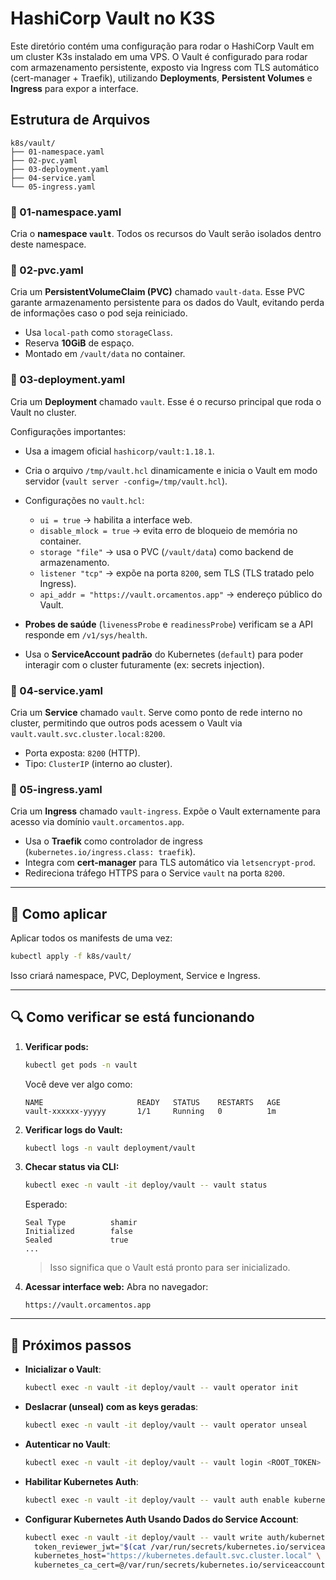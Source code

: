 
# HashiCorp Vault no K3S

Este diretório contém uma configuração para rodar o HashiCorp Vault em um cluster K3s instalado em uma VPS.
O Vault é configurado para rodar com armazenamento persistente, exposto via Ingress com TLS automático (cert-manager + Traefik), utilizando **Deployments**, **Persistent Volumes** e **Ingress** para expor a interface.

## Estrutura de Arquivos

```
k8s/vault/
├── 01-namespace.yaml
├── 02-pvc.yaml
├── 03-deployment.yaml
├── 04-service.yaml
└── 05-ingress.yaml
```

### 📄 01-namespace.yaml

Cria o **namespace `vault`**.
Todos os recursos do Vault serão isolados dentro deste namespace.

### 📄 02-pvc.yaml

Cria um **PersistentVolumeClaim (PVC)** chamado `vault-data`.
Esse PVC garante armazenamento persistente para os dados do Vault, evitando perda de informações caso o pod seja reiniciado.

* Usa `local-path` como `storageClass`.
* Reserva **10GiB** de espaço.
* Montado em `/vault/data` no container.

### 📄 03-deployment.yaml

Cria um **Deployment** chamado `vault`.
Esse é o recurso principal que roda o Vault no cluster.

Configurações importantes:

* Usa a imagem oficial `hashicorp/vault:1.18.1`.
* Cria o arquivo `/tmp/vault.hcl` dinamicamente e inicia o Vault em modo servidor (`vault server -config=/tmp/vault.hcl`).
* Configurações no `vault.hcl`:

  * `ui = true` → habilita a interface web.
  * `disable_mlock = true` → evita erro de bloqueio de memória no container.
  * `storage "file"` → usa o PVC (`/vault/data`) como backend de armazenamento.
  * `listener "tcp"` → expõe na porta `8200`, sem TLS (TLS tratado pelo Ingress).
  * `api_addr = "https://vault.orcamentos.app"` → endereço público do Vault.
* **Probes de saúde** (`livenessProbe` e `readinessProbe`) verificam se a API responde em `/v1/sys/health`.
* Usa o **ServiceAccount padrão** do Kubernetes (`default`) para poder interagir com o cluster futuramente (ex: secrets injection).

### 📄 04-service.yaml

Cria um **Service** chamado `vault`.
Serve como ponto de rede interno no cluster, permitindo que outros pods acessem o Vault via `vault.vault.svc.cluster.local:8200`.

* Porta exposta: `8200` (HTTP).
* Tipo: `ClusterIP` (interno ao cluster).

### 📄 05-ingress.yaml

Cria um **Ingress** chamado `vault-ingress`.
Expõe o Vault externamente para acesso via domínio `vault.orcamentos.app`.

* Usa o **Traefik** como controlador de ingress (`kubernetes.io/ingress.class: traefik`).
* Integra com **cert-manager** para TLS automático via `letsencrypt-prod`.
* Redireciona tráfego HTTPS para o Service `vault` na porta `8200`.

---

## 🚀 Como aplicar

Aplicar todos os manifests de uma vez:

```bash
kubectl apply -f k8s/vault/
```

Isso criará namespace, PVC, Deployment, Service e Ingress.

---

## 🔍 Como verificar se está funcionando

1. **Verificar pods:**

   ```bash
   kubectl get pods -n vault
   ```

   Você deve ver algo como:

   ```
   NAME                     READY   STATUS    RESTARTS   AGE
   vault-xxxxxx-yyyyy       1/1     Running   0          1m
   ```

2. **Verificar logs do Vault:**

   ```bash
   kubectl logs -n vault deployment/vault
   ```

3. **Checar status via CLI:**

   ```bash
   kubectl exec -n vault -it deploy/vault -- vault status
   ```

   Esperado:

   ```
   Seal Type          shamir
   Initialized        false
   Sealed             true
   ...
   ```

   > Isso significa que o Vault está pronto para ser inicializado.

4. **Acessar interface web:**
   Abra no navegador:

   ```
   https://vault.orcamentos.app
   ```

---

## 📌 Próximos passos

* **Inicializar o Vault**:

  ```bash
  kubectl exec -n vault -it deploy/vault -- vault operator init
  ```

* **Deslacrar (unseal) com as keys geradas**:

  ```bash
  kubectl exec -n vault -it deploy/vault -- vault operator unseal
  ```

* **Autenticar no Vault**:

  ```bash
  kubectl exec -n vault -it deploy/vault -- vault login <ROOT_TOKEN>
  ```
* **Habilitar Kubernetes Auth**:

  ```bash
  kubectl exec -n vault -it deploy/vault -- vault auth enable kubernetes
  ```

* **Configurar Kubernetes Auth Usando Dados do Service Account**:

  ```bash
  kubectl exec -n vault -it deploy/vault -- vault write auth/kubernetes/config \
    token_reviewer_jwt="$(cat /var/run/secrets/kubernetes.io/serviceaccount/token)" \
    kubernetes_host="https://kubernetes.default.svc.cluster.local" \
    kubernetes_ca_cert=@/var/run/secrets/kubernetes.io/serviceaccount/ca.crt
  ```
